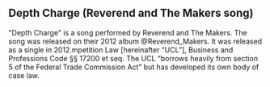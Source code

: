 ## Depth Charge (Reverend and The Makers song)

"Depth Charge" is a song performed by Reverend and The Makers. The song was released on their 2012 album @Reverend_Makers. It was released as a single in 2012.mpetition Law [hereinafter “UCL”], Business and Professions Code §§ 17200 et seq. The UCL “borrows heavily from section 5 of the Federal Trade Commission Act” but has developed its own body of case law.